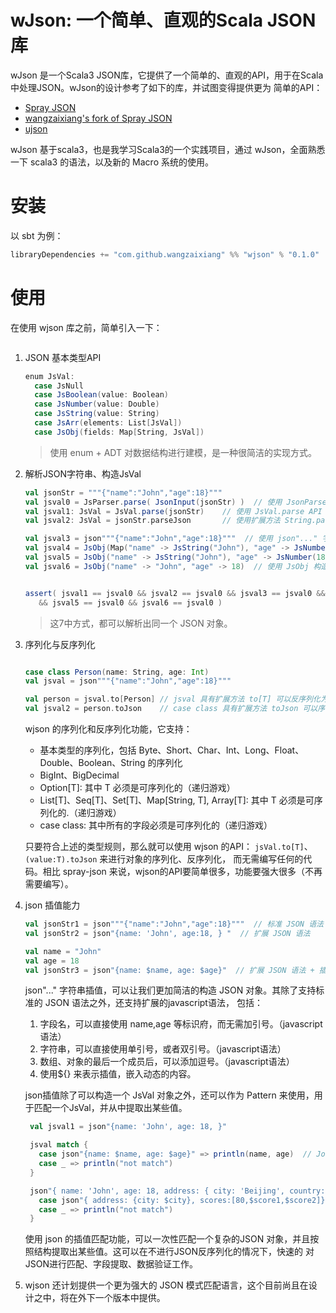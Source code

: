 # wJson: 一个简单、直观的Scala JSON库

wJson 是一个Scala3 JSON库，它提供了一个简单的、直观的API，用于在Scala中处理JSON。wJson的设计参考了如下的库，并试图变得提供更为
简单的API：
- [Spray JSON](https://github.com/spray/spray-json)
- [wangzaixiang's fork of Spray JSON](https://github.com/wangzaixiang/spray-json)
- [ujson](https://www.lihaoyi.com/post/uJsonfastflexibleandintuitiveJSONforScala.html)

wJson 基于scala3，也是我学习Scala3的一个实践项目，通过 wJson，全面熟悉一下 scala3 的语法，以及新的 Macro 系统的使用。

# 安装

以 sbt 为例：
```scala
libraryDependencies += "com.github.wangzaixiang" %% "wjson" % "0.1.0"
```

# 使用

在使用 wjson 库之前，简单引入一下：

```scala

```

1. JSON 基本类型API
   ```scala
   enum JsVal:
     case JsNull
     case JsBoolean(value: Boolean)
     case JsNumber(value: Double)
     case JsString(value: String)
     case JsArr(elements: List[JsVal])
     case JsObj(fields: Map[String, JsVal])
   ```
   > 使用 enum + ADT 对数据结构进行建模，是一种很简洁的实现方式。
2. 解析JSON字符串、构造JsVal
   ```scala
   val jsonStr = """{"name":"John","age":18}"""
   val jsval0 = JsParser.parse( JsonInput(jsonStr) )  // 使用 JsonParser 进行 JSON 解析
   val jsval1: JsVal = JsVal.parse(jsonStr)    // 使用 JsVal.parse API
   val jsval2: JsVal = jsonStr.parseJson       // 使用扩展方法 String.parseJson
   
   val jsval3 = json"""{"name":"John","age":18}"""  // 使用 json"..." 字符串插值
   val jsval4 = JsObj(Map("name" -> JsString("John"), "age" -> JsNumber(18))) // 使用 JsObj 构造器
   val jsval5 = JsObj("name" -> JsString("John"), "age" -> JsNumber(18))  // 使用 JsObj 构造器
   val jsval6 = JsObj("name" -> "John", "age" -> 18)  // 使用 JsObj 构造器
   

   assert( jsval1 == jsval0 && jsval2 == jsval0 && jsval3 == jsval0 && jsval4 == jsval0 
      && jsval5 == jsval0 && jsval6 == jsval0 )
   ```
   > 这7中方式，都可以解析出同一个 JSON 对象。

3. 序列化与反序列化
   ```scala
   
   case class Person(name: String, age: Int)
   val jsval = json"""{"name":"John","age":18}"""
   
   val person = jsval.to[Person] // jsval 具有扩展方法 to[T] 可以反序列化为 T（必须是case class）
   val jsval2 = person.toJson    // case class 具有扩展方法 toJson 可以序列化为 JsVal
   
   ```
   
   wjson 的序列化和反序列化功能，它支持：
   - 基本类型的序列化，包括 Byte、Short、Char、Int、Long、Float、Double、Boolean、String 的序列化
   - BigInt、BigDecimal
   - Option[T]: 其中 T 必须是可序列化的（递归游戏）
   - List[T]、Seq[T]、Set[T]、Map[String, T], Array[T]: 其中 T 必须是可序列化的.（递归游戏）
   - case class: 其中所有的字段必须是可序列化的（递归游戏）

   只要符合上述的类型规则，那么就可以使用 wjson 的API： `jsVal.to[T]`、`(value:T).toJson`  来进行对象的序列化、反序列化，
   而无需编写任何的代码。相比 spray-json 来说，wjson的API要简单很多，功能要强大很多（不再需要编写）。

4. json 插值能力
   ```scala
   val jsonStr1 = json"""{"name":"John","age":18}"""  // 标准 JSON 语法
   val jsonStr2 = json"{name: 'John', age:18, } "  // 扩展 JSON 语法
   
   val name = "John"
   val age = 18
   val jsonStr3 = json"{name: $name, age: $age}"  // 扩展 JSON 语法 + 插值
   ```
   json"..." 字符串插值，可以让我们更加简洁的构造 JSON 对象。其除了支持标准的 JSON 语法之外，还支持扩展的javascript语法，
   包括：
   1. 字段名，可以直接使用 name,age 等标识府，而无需加引号。（javascript语法）
   2. 字符串，可以直接使用单引号，或者双引号。（javascript语法）
   3. 数组、对象的最后一个成员后，可以添加逗号。（javascript语法）
   4. 使用${} 来表示插值，嵌入动态的内容。
   
   json插值除了可以构造一个 JsVal 对象之外，还可以作为 Pattern 来使用，用于匹配一个JsVal，并从中提取出某些值。
   ```scala
    val jsval1 = json"{name: 'John', age: 18, }"
   
    jsval match {
      case json"{name: $name, age: $age}" => println(name, age)  // John 18
      case _ => println("not match")
    }
   
    json"{ name: 'John', age: 18, address: { city: 'Beijing', country: 'China' }, scores: [80,90,100] }" match {
      case json"{ address: {city: $city}, scores:[80,$score1,$score2]}" => println(city, score1, score2)  // Beijing 90 100
      case _ => println("not match")
    }
   
   ```
   使用 json 的插值匹配功能，可以一次性匹配一个复杂的JSON 对象，并且按照结构提取出某些值。这可以在不进行JSON反序列化的情况下，快速的
   对JSON进行匹配、字段提取、数据验证工作。

5. wjson 还计划提供一个更为强大的 JSON 模式匹配语言，这个目前尚且在设计之中，将在外下一个版本中提供。
